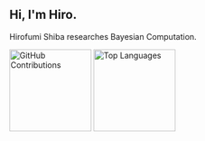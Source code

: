 ## Hi, I'm Hiro.

Hirofumi Shiba researches Bayesian Computation.

<!--
<p align="left">
  <a href="https://github.com/162348">
    <img src="https://komarev.com/ghpvc/?username=162348" alt="Profile views" />
  </a>
  <a href="https://scholar.google.com/citations?user=qLFVWB0AAAAJ&hl=ja">
    <img height="20" src="https://img.shields.io/badge/Google%20Scholar-Click%20Here-blue" alt="Google Scholar" />
  </a>
  <a href="https://twitter.com/ano2math5">
    <img height="20" src="https://img.shields.io/badge/X-Follow-000000?logo=x" alt="X (Twitter) Follow" />
  </a>
</p>
-->
<p align="left">
  <img src="https://github-profile-summary-cards.vercel.app/api/cards/profile-details?username=162348&layout=compact&theme=dracula" alt="GitHub Contributions" style="height: 145px;" />
  <img src="https://github-readme-stats.vercel.app/api/top-langs/?username=162348&layout=compact&card_width=350&theme=dracula" alt="Top Languages" style="height: 145px;" />
</p>


<!--
**162348/162348** is a ✨ _special_ ✨ repository because its `README.md` (this file) appears on your GitHub profile.

Here are some ideas to get you started:

- 🔭 I’m currently working on ...
- 🌱 I’m currently learning ...
- 👯 I’m looking to collaborate on ...
- 🤔 I’m looking for help with ...
- 💬 Ask me about ...
- 📫 How to reach me: ...
- 😄 Pronouns: ...
- ⚡ Fun fact: ...
-->
